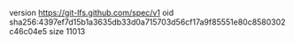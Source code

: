 version https://git-lfs.github.com/spec/v1
oid sha256:4397ef7d15b1a3635db33d0a715703d56cf17a9f85551e80c8580302c46c04e5
size 11013
